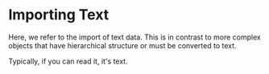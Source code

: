 # Importing Text

Here, we refer to the import of text data. This is in contrast to more complex objects that have hierarchical structure or must be converted to text.

Typically, if you can read it, it's text.